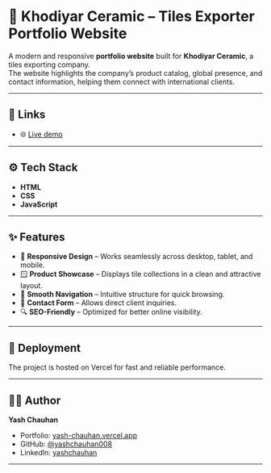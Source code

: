 # 🏢 Khodiyar Ceramic – Tiles Exporter Portfolio Website  

A modern and responsive **portfolio website** built for **Khodiyar Ceramic**, a tiles exporting company.  
The website highlights the company’s product catalog, global presence, and contact information, helping them connect with international clients.  

---

## 🔗 Links  
- 🌐 [Live demo](https://khodiyar-ceramic.vercel.app/)  


---

## ⚙️ Tech Stack  
- **HTML**  
- **CSS**  
- **JavaScript**  

---

## ✨ Features  
- 📱 **Responsive Design** – Works seamlessly across desktop, tablet, and mobile.  
- 🪟 **Product Showcase** – Displays tile collections in a clean and attractive layout.  
- 🧭 **Smooth Navigation** – Intuitive structure for quick browsing.  
- 📩 **Contact Form** – Allows direct client inquiries.  
- 🔍 **SEO-Friendly** – Optimized for better online visibility.   

---

## 🚀 Deployment  
The project is hosted on Vercel for fast and reliable performance.  

---

## 👨‍💻 Author  
**Yash Chauhan**  
- Portfolio: [yash-chauhan.vercel.app](https://yash-chauhan.vercel.app)  
- GitHub: [@yashchauhan008](https://github.com/Yashchauhan008)  
- LinkedIn: [yashchauhan](https://www.linkedin.com/in/yashchauhan008)  

---

